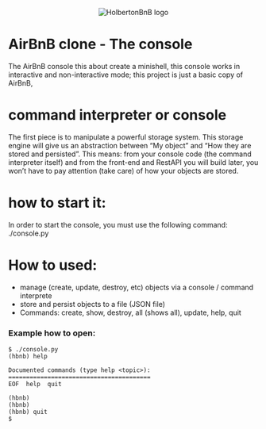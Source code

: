 <p align="center">
  <img src="https://github.com/bdbaraban/AirBnB_clone/blob/master/assets/hbnb_logo.png" alt="HolbertonBnB logo">
</p>

# AirBnB clone - The console


The AirBnB console this about create a minishell, this console works in interactive and non-interactive mode; this project is just a basic copy of AirBnB, 

# command interpreter or console
The first piece is to manipulate a powerful storage system. This storage engine will give us an abstraction between “My object” and “How they are stored and persisted”. This means: from your console code (the command interpreter itself) and from the front-end and RestAPI you will build later, you won’t have to pay attention (take care) of how your objects are stored.
#  how to start it:
In order to start the console, you must use the following command: ./console.py

# How to used:
- manage (create, update, destroy, etc) objects via a console / command interprete
- store and persist objects to a file (JSON file)
- Commands: create, show, destroy, all (shows all), update, help, quit
### Example how to open:
```
$ ./console.py
(hbnb) help

Documented commands (type help <topic>):
========================================
EOF  help  quit

(hbnb) 
(hbnb) 
(hbnb) quit
$
```
